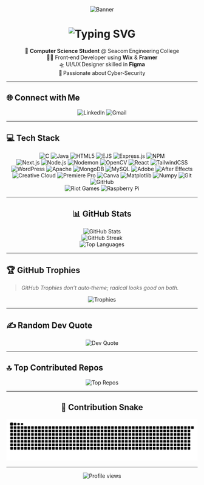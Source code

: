 <!-- ─────────────────────────  TOP BANNER  ───────────────────────── -->
<!-- GitHub Profile Banner (cool theme + aligned + adaptive) -->
<p align="center">
  <!-- Gradient Capsule Render Banner -->
  <img src="https://capsule-render.vercel.app/api?type=waving&color=0fffc3,00f7ff,0099ff,0077ff,6300ff&height=200&section=header&text=Sarbobhowma%20Sen&fontSize=45&fontColor=ffffff&animation=fadeIn&fontAlignY=35" alt="Banner" />
</p>

<h1 align="center">
  <!-- Typing animation header -->
  <img
    src="https://readme-typing-svg.herokuapp.com?font=JetBrains+Mono&weight=600&size=26&pause=1000&color=F75C7E&center=true&vCenter=true&width=800&lines=Hi+👋,+I'm+Sarbobhowma+Sen!;Front‑End+Developer;UI%2FUX+Designer;Cyber‑Security+Enthusiast;CS+Student+%7C+Tech+Explorer"
    alt="Typing SVG"
  />
</h1>

<p align="center">
  🧠 <b>Computer Science Student</b> @ Seacom Engineering College<br/>
  👨‍💻 Front‑end Developer using <b>Wix</b> &amp; <b>Framer</b><br/>
  🛸 UI/UX Designer skilled in <b>Figma</b><br/>
  🤖 Passionate about Cyber‑Security
</p>

---

## 🌐 Connect with Me
<p align="center">
  <!-- LinkedIn -->
  <picture>
    <source media="(prefers-color-scheme: dark)"  srcset="https://img.shields.io/badge/LinkedIn-0A66C2?style=for-the-badge&logo=linkedin&logoColor=white" />
    <source media="(prefers-color-scheme: light)" srcset="https://img.shields.io/badge/LinkedIn-0077B5?style=for-the-badge&logo=linkedin&logoColor=white" />
    <img alt="LinkedIn" src="https://img.shields.io/badge/LinkedIn-0077B5?style=for-the-badge&logo=linkedin&logoColor=white" />
  </picture>
  <!-- Gmail -->
  <picture>
    <source media="(prefers-color-scheme: dark)"  srcset="https://img.shields.io/badge/Gmail-EA4335?style=for-the-badge&logo=gmail&logoColor=white" />
    <source media="(prefers-color-scheme: light)" srcset="https://img.shields.io/badge/Gmail-D14836?style=for-the-badge&logo=gmail&logoColor=white" />
    <img alt="Gmail" src="https://img.shields.io/badge/Gmail-D14836?style=for-the-badge&logo=gmail&logoColor=white" />
  </picture>
</p>

---

## 💻 Tech Stack
<p align="center">

<!-- ============ FIRST ROW ============ -->
<picture>
  <source media="(prefers-color-scheme: dark)"  srcset="https://img.shields.io/badge/C-004482?style=for-the-badge&logo=c&logoColor=white" />
  <source media="(prefers-color-scheme: light)" srcset="https://img.shields.io/badge/C-00599C?style=for-the-badge&logo=c&logoColor=white" />
  <img alt="C" src="https://img.shields.io/badge/C-00599C?style=for-the-badge&logo=c&logoColor=white" />
</picture>
<picture>
  <source media="(prefers-color-scheme: dark)"  srcset="https://img.shields.io/badge/Java-B07219?style=for-the-badge&logo=openjdk&logoColor=white" />
  <source media="(prefers-color-scheme: light)" srcset="https://img.shields.io/badge/Java-ED8B00?style=for-the-badge&logo=openjdk&logoColor=white" />
  <img alt="Java" src="https://img.shields.io/badge/Java-ED8B00?style=for-the-badge&logo=openjdk&logoColor=white" />
</picture>
<picture>
  <source media="(prefers-color-scheme: dark)"  srcset="https://img.shields.io/badge/HTML5-E34F26?style=for-the-badge&logo=html5&logoColor=white" />
  <source media="(prefers-color-scheme: light)" srcset="https://img.shields.io/badge/HTML5-E44D26?style=for-the-badge&logo=html5&logoColor=white" />
  <img alt="HTML5" src="https://img.shields.io/badge/HTML5-E44D26?style=for-the-badge&logo=html5&logoColor=white" />
</picture>
<picture>
  <source media="(prefers-color-scheme: dark)"  srcset="https://img.shields.io/badge/EJS-A4B857?style=for-the-badge&logo=ejs&logoColor=black" />
  <source media="(prefers-color-scheme: light)" srcset="https://img.shields.io/badge/EJS-B4CA65?style=for-the-badge&logo=ejs&logoColor=black" />
  <img alt="EJS" src="https://img.shields.io/badge/EJS-B4CA65?style=for-the-badge&logo=ejs&logoColor=black" />
</picture>
<picture>
  <source media="(prefers-color-scheme: dark)"  srcset="https://img.shields.io/badge/Express.js-303030?style=for-the-badge&logo=express&logoColor=white" />
  <source media="(prefers-color-scheme: light)" srcset="https://img.shields.io/badge/Express.js-404d59?style=for-the-badge&logo=express&logoColor=61DAFB" />
  <img alt="Express.js" src="https://img.shields.io/badge/Express.js-404d59?style=for-the-badge&logo=express&logoColor=61DAFB" />
</picture>
<picture>
  <source media="(prefers-color-scheme: dark)"  srcset="https://img.shields.io/badge/NPM-CB3837?style=for-the-badge&logo=npm&logoColor=white" />
  <img alt="NPM" src="https://img.shields.io/badge/NPM-CB3837?style=for-the-badge&logo=npm&logoColor=white" />
</picture>

<br/>

<!-- ============ SECOND ROW ============ -->
<picture>
  <source media="(prefers-color-scheme: dark)"  srcset="https://img.shields.io/badge/Next.js-000000?style=for-the-badge&logo=next.js&logoColor=white" />
  <img alt="Next.js" src="https://img.shields.io/badge/Next.js-000000?style=for-the-badge&logo=next.js&logoColor=white" />
</picture>
<picture>
  <source media="(prefers-color-scheme: dark)"  srcset="https://img.shields.io/badge/Node.js-215732?style=for-the-badge&logo=node.js&logoColor=white" />
  <source media="(prefers-color-scheme: light)" srcset="https://img.shields.io/badge/Node.js-6DA55F?style=for-the-badge&logo=node.js&logoColor=white" />
  <img alt="Node.js" src="https://img.shields.io/badge/Node.js-6DA55F?style=for-the-badge&logo=node.js&logoColor=white" />
</picture>
<picture>
  <source media="(prefers-color-scheme: dark)"  srcset="https://img.shields.io/badge/Nodemon-323330?style=for-the-badge&logo=nodemon&logoColor=BBDEAD" />
  <img alt="Nodemon" src="https://img.shields.io/badge/Nodemon-323330?style=for-the-badge&logo=nodemon&logoColor=BBDEAD" />
</picture>
<picture>
  <source media="(prefers-color-scheme: dark)"  srcset="https://img.shields.io/badge/OpenCV-4d8bff?style=for-the-badge&logo=opencv&logoColor=white" />
  <source media="(prefers-color-scheme: light)" srcset="https://img.shields.io/badge/OpenCV-white?style=for-the-badge&logo=opencv&logoColor=white" />
  <img alt="OpenCV" src="https://img.shields.io/badge/OpenCV-white?style=for-the-badge&logo=opencv&logoColor=white" />
</picture>
<picture>
  <source media="(prefers-color-scheme: dark)"  srcset="https://img.shields.io/badge/React-20232a?style=for-the-badge&logo=react&logoColor=61DAFB" />
  <source media="(prefers-color-scheme: light)" srcset="https://img.shields.io/badge/React-23282d?style=for-the-badge&logo=react&logoColor=61DAFB" />
  <img alt="React" src="https://img.shields.io/badge/React-23282d?style=for-the-badge&logo=react&logoColor=61DAFB" />
</picture>
<picture>
  <source media="(prefers-color-scheme: dark)"  srcset="https://img.shields.io/badge/TailwindCSS-0f172a?style=for-the-badge&logo=tailwind-css&logoColor=38B2AC" />
  <source media="(prefers-color-scheme: light)" srcset="https://img.shields.io/badge/TailwindCSS-38B2AC?style=for-the-badge&logo=tailwind-css&logoColor=white" />
  <img alt="TailwindCSS" src="https://img.shields.io/badge/TailwindCSS-38B2AC?style=for-the-badge&logo=tailwind-css&logoColor=white" />
</picture>

<br/>

<!-- ============ THIRD ROW ============ -->
<picture>
  <source media="(prefers-color-scheme: dark)"  srcset="https://img.shields.io/badge/WordPress-1e1f29?style=for-the-badge&logo=wordpress&logoColor=white" />
  <source media="(prefers-color-scheme: light)" srcset="https://img.shields.io/badge/WordPress-117AC9?style=for-the-badge&logo=wordpress&logoColor=white" />
  <img alt="WordPress" src="https://img.shields.io/badge/WordPress-117AC9?style=for-the-badge&logo=wordpress&logoColor=white" />
</picture>
<picture>
  <source media="(prefers-color-scheme: dark)"  srcset="https://img.shields.io/badge/Apache-D42029?style=for-the-badge&logo=apache&logoColor=white" />
  <img alt="Apache" src="https://img.shields.io/badge/Apache-D42029?style=for-the-badge&logo=apache&logoColor=white" />
</picture>
<picture>
  <source media="(prefers-color-scheme: dark)"  srcset="https://img.shields.io/badge/MongoDB-3F843D?style=for-the-badge&logo=mongodb&logoColor=white" />
  <source media="(prefers-color-scheme: light)" srcset="https://img.shields.io/badge/MongoDB-4ea94b?style=for-the-badge&logo=mongodb&logoColor=white" />
  <img alt="MongoDB" src="https://img.shields.io/badge/MongoDB-4ea94b?style=for-the-badge&logo=mongodb&logoColor=white" />
</picture>
<picture>
  <source media="(prefers-color-scheme: dark)"  srcset="https://img.shields.io/badge/MySQL-2E6E9E?style=for-the-badge&logo=mysql&logoColor=white" />
  <source media="(prefers-color-scheme: light)" srcset="https://img.shields.io/badge/MySQL-4479A1?style=for-the-badge&logo=mysql&logoColor=white" />
  <img alt="MySQL" src="https://img.shields.io/badge/MySQL-4479A1?style=for-the-badge&logo=mysql&logoColor=white" />
</picture>
<picture>
  <source media="(prefers-color-scheme: dark)"  srcset="https://img.shields.io/badge/Adobe-FE0000?style=for-the-badge&logo=adobe&logoColor=white" />
  <source media="(prefers-color-scheme: light)" srcset="https://img.shields.io/badge/Adobe-FF0000?style=for-the-badge&logo=adobe&logoColor=white" />
  <img alt="Adobe" src="https://img.shields.io/badge/Adobe-FF0000?style=for-the-badge&logo=adobe&logoColor=white" />
</picture>
<picture>
  <source media="(prefers-color-scheme: dark)"  srcset="https://img.shields.io/badge/After%20Effects-5A5ABF?style=for-the-badge&logo=Adobe%20After%20Effects&logoColor=white" />
  <source media="(prefers-color-scheme: light)" srcset="https://img.shields.io/badge/After%20Effects-9999FF?style=for-the-badge&logo=Adobe%20After%20Effects&logoColor=white" />
  <img alt="After Effects" src="https://img.shields.io/badge/After%20Effects-9999FF?style=for-the-badge&logo=Adobe%20After%20Effects&logoColor=white" />
</picture>

<br/>

<!-- ============ FOURTH ROW ============ -->
<picture>
  <source media="(prefers-color-scheme: dark)"  srcset="https://img.shields.io/badge/Creative%20Cloud-BD1010?style=for-the-badge&logo=Adobe%20Creative%20Cloud&logoColor=white" />
  <source media="(prefers-color-scheme: light)" srcset="https://img.shields.io/badge/Creative%20Cloud-DA1F26?style=for-the-badge&logo=Adobe%20Creative%20Cloud&logoColor=white" />
  <img alt="Creative Cloud" src="https://img.shields.io/badge/Creative%20Cloud-DA1F26?style=for-the-badge&logo=Adobe%20Creative%20Cloud&logoColor=white" />
</picture>
<picture>
  <source media="(prefers-color-scheme: dark)"  srcset="https://img.shields.io/badge/Premiere%20Pro-5A5ABF?style=for-the-badge&logo=Adobe%20Premiere%20Pro&logoColor=white" />
  <source media="(prefers-color-scheme: light)" srcset="https://img.shields.io/badge/Premiere%20Pro-9999FF?style=for-the-badge&logo=Adobe%20Premiere%20Pro&logoColor=white" />
  <img alt="Premiere Pro" src="https://img.shields.io/badge/Premiere%20Pro-9999FF?style=for-the-badge&logo=Adobe%20Premiere%20Pro&logoColor=white" />
</picture>
<picture>
  <source media="(prefers-color-scheme: dark)"  srcset="https://img.shields.io/badge/Canva-008C8C?style=for-the-badge&logo=Canva&logoColor=white" />
  <source media="(prefers-color-scheme: light)" srcset="https://img.shields.io/badge/Canva-00C4CC?style=for-the-badge&logo=Canva&logoColor=white" />
  <img alt="Canva" src="https://img.shields.io/badge/Canva-00C4CC?style=for-the-badge&logo=Canva&logoColor=white" />
</picture>
<picture>
  <source media="(prefers-color-scheme: dark)"  srcset="https://img.shields.io/badge/Matplotlib-000000?style=for-the-badge&logo=Matplotlib&logoColor=white" />
  <source media="(prefers-color-scheme: light)" srcset="https://img.shields.io/badge/Matplotlib-ffffff?style=for-the-badge&logo=Matplotlib&logoColor=000000" />
  <img alt="Matplotlib" src="https://img.shields.io/badge/Matplotlib-ffffff?style=for-the-badge&logo=Matplotlib&logoColor=000000" />
</picture>
<picture>
  <source media="(prefers-color-scheme: dark)"  srcset="https://img.shields.io/badge/Numpy-013243?style=for-the-badge&logo=numpy&logoColor=white" />
  <img alt="Numpy" src="https://img.shields.io/badge/Numpy-013243?style=for-the-badge&logo=numpy&logoColor=white" />
</picture>
<picture>
  <source media="(prefers-color-scheme: dark)"  srcset="https://img.shields.io/badge/Git-F05033?style=for-the-badge&logo=git&logoColor=white" />
  <img alt="Git" src="https://img.shields.io/badge/Git-F05033?style=for-the-badge&logo=git&logoColor=white" />
</picture>
<picture>
  <source media="(prefers-color-scheme: dark)"  srcset="https://img.shields.io/badge/GitHub-161B22?style=for-the-badge&logo=github&logoColor=white" />
  <source media="(prefers-color-scheme: light)" srcset="https://img.shields.io/badge/GitHub-181717?style=for-the-badge&logo=github&logoColor=white" />
  <img alt="GitHub" src="https://img.shields.io/badge/GitHub-181717?style=for-the-badge&logo=github&logoColor=white" />
</picture>

<br/>

<!-- ============ FIFTH ROW ============ -->
<picture>
  <source media="(prefers-color-scheme: dark)"  srcset="https://img.shields.io/badge/Riot%20Games-8B0010?style=for-the-badge&logo=riotgames&logoColor=white" />
  <source media="(prefers-color-scheme: light)" srcset="https://img.shields.io/badge/Riot%20Games-D32936?style=for-the-badge&logo=riotgames&logoColor=white" />
  <img alt="Riot Games" src="https://img.shields.io/badge/Riot%20Games-D32936?style=for-the-badge&logo=riotgames&logoColor=white" />
</picture>
<picture>
  <source media="(prefers-color-scheme: dark)"  srcset="https://img.shields.io/badge/Raspberry%20Pi-A22846?style=for-the-badge&logo=Raspberry-Pi&logoColor=white" />
  <source media="(prefers-color-scheme: light)" srcset="https://img.shields.io/badge/Raspberry%20Pi-C51A4A?style=for-the-badge&logo=Raspberry-Pi&logoColor=white" />
  <img alt="Raspberry Pi" src="https://img.shields.io/badge/Raspberry%20Pi-C51A4A?style=for-the-badge&logo=Raspberry-Pi&logoColor=white" />
</picture>
</p>

---

<h2 align="center">📊 GitHub Stats</h2>
<p align="center">
  <!-- Overall Stats -->
  <picture>
    <source media="(prefers-color-scheme: dark)"  srcset="https://github-readme-stats.vercel.app/api?username=MasterWolfgg&theme=algolia&hide_border=false&include_all_commits=true&count_private=true" />
    <img alt="GitHub Stats" src="https://github-readme-stats.vercel.app/api?username=MasterWolfgg&theme=default&hide_border=false&include_all_commits=true&count_private=true" />
  </picture><br/>
  <!-- Streak -->
  <picture>
    <source media="(prefers-color-scheme: dark)"  srcset="https://github-readme-streak-stats.herokuapp.com/?user=MasterWolfgg&theme=algolia&hide_border=false" />
    <img alt="GitHub Streak" src="https://github-readme-streak-stats.herokuapp.com/?user=MasterWolfgg&theme=default&hide_border=false" />
  </picture><br/>
  <!-- Top Languages -->
  <picture>
    <source media="(prefers-color-scheme: dark)"  srcset="https://github-readme-stats.vercel.app/api/top-langs/?username=MasterWolfgg&theme=algolia&layout=compact&hide_border=false" />
    <img alt="Top Languages" src="https://github-readme-stats.vercel.app/api/top-langs/?username=MasterWolfgg&theme=default&layout=compact&hide_border=false" />
  </picture>
</p>

---

## 🏆 GitHub Trophies
> *GitHub Trophies don’t auto‑theme; radical looks good on both.*
<p align="center">
  <img src="https://github-profile-trophy.vercel.app/?username=MasterWolfgg&theme=radical&no-frame=false&no-bg=false&margin-w=4" alt="Trophies"/>
</p>

---

## ✍️ Random Dev Quote
<p align="center">
  <picture>
    <source media="(prefers-color-scheme: dark)"  srcset="https://quotes-github-readme.vercel.app/api?type=horizontal&theme=radical" />
    <img alt="Dev Quote" src="https://quotes-github-readme.vercel.app/api?type=horizontal&theme=default" />
  </picture>
</p>

---

## 🔝 Top Contributed Repos
<p align="center">
  <img src="https://github-contributor-stats.vercel.app/api?username=MasterWolfgg&limit=5&theme=dark&combine_all_yearly_contributions=true" alt="Top Repos"/>
</p>

---

<!-- 🐍 Contribution Snake -->
<h2 align="center">🐍 Contribution Snake</h2>
<p align="center">
  <picture>
    <source media="(prefers-color-scheme: dark)"  srcset="https://raw.githubusercontent.com/MasterWolfgg/MasterWolfgg/output/github-snake-dark.svg" />
    <img alt="Snake animation" src="https://raw.githubusercontent.com/MasterWolfgg/MasterWolfgg/output/github-snake.svg" />
  </picture>
</p>

---

<p align="center">
  <!-- Visitor Counter -->
  <picture>
    <source media="(prefers-color-scheme: dark)"  srcset="https://komarev.com/ghpvc/?username=MasterWolfgg&label=Profile+Views&color=ffffff&style=flat" />
    <img alt="Profile views" src="https://komarev.com/ghpvc/?username=MasterWolfgg&label=Profile+Views&color=0e75b6&style=flat" />
  </picture>
</p>

<!-- Proudly generated with ❤️ by ChatGPT + GPRM -->
